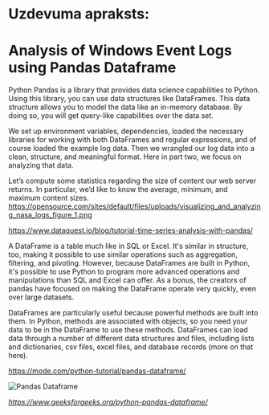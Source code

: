 # Uzdevuma apraksts:


# Analysis of Windows Event Logs using Pandas Dataframe


Python Pandas is a library that provides data science capabilities to Python. Using this library, you can use data structures like DataFrames. This data structure allows you to model the data like an in-memory database. By doing so, you will get query-like capabilities over the data set.

We set up environment variables, dependencies, loaded the necessary libraries for working with both DataFrames and regular expressions, and of course loaded the example log data. Then we wrangled our log data into a clean, structure, and meaningful format. Here in part two, we focus on analyzing that data.

Let’s compute some statistics regarding the size of content our web server returns. In particular, we’d like to know the average, minimum, and maximum content sizes.
https://opensource.com/sites/default/files/uploads/visualizing_and_analyzing_nasa_logs_figure_1.png

https://www.dataquest.io/blog/tutorial-time-series-analysis-with-pandas/

A DataFrame is a table much like in SQL or Excel. It's similar in structure, too, making it possible to use similar operations such as aggregation, filtering, and pivoting. However, because DataFrames are built in Python, it's possible to use Python to program more advanced operations and manipulations than SQL and Excel can offer. As a bonus, the creators of pandas have focused on making the DataFrame operate very quickly, even over large datasets.

DataFrames are particularly useful because powerful methods are built into them. In Python, methods are associated with objects, so you need your data to be in the DataFrame to use these methods. DataFrames can load data through a number of different data structures and files, including lists and dictionaries, csv files, excel files, and database records (more on that here).

https://mode.com/python-tutorial/pandas-dataframe/


![Pandas Dataframe](https://media.geeksforgeeks.org/wp-content/uploads/finallpandas.png)

*https://www.geeksforgeeks.org/python-pandas-dataframe/*
